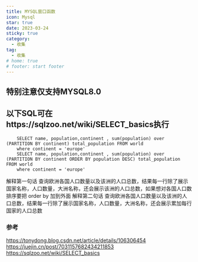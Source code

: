 ```yaml
---
title: MYSQL窗口函数
icon: Mysql
star: true
date: 2023-03-24
sticky: true
category:
  - 收集
tag:
  - 收集
# home: true
# footer: start footer
---
```

## 特别注意仅支持MYSQL8.0
## 以下SQL可在https://sqlzoo.net/wiki/SELECT_basics执行
```
    SELECT name, population,continent , sum(population) over (PARTITION BY continent) total_population FROM world
    where continent = 'europe'
    SELECT name, population,continent , sum(population) over (PARTITION BY continent ORDER BY population DESC) total_population FROM world
    where continent = 'europe'
```
解释第一句话 查询欧洲各国人口数量以及该洲的人口总数，结果每一行除了展示国家名称，人口数量，大洲名称，还会展示该洲的人口总数，如果想对各国人口数排序要把 order by 加到外面
解释第二句话 查询欧洲各国人口数量以及该洲的人口总数，结果每一行除了展示国家名称，人口数量，大洲名称，还会展示累加每行国家的人口总数






### 参考
https://tonydong.blog.csdn.net/article/details/106306454
https://juejin.cn/post/7031157682434211853
https://sqlzoo.net/wiki/SELECT_basics